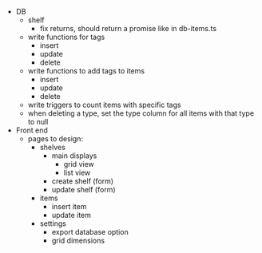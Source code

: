 - DB
    - shelf
        - fix returns, should return a promise like in db-items.ts
    - write functions for tags
        - insert
        - update
        - delete
    - write functions to add tags to items
        - insert 
        - update
        - delete
    - write triggers to count items with specific tags
    - when deleting a type, set the type column for all items with that type to null
- Front end
    - pages to design:
        - shelves
            - main displays
                - grid view
                - list view
            - create shelf (form)
            - update shelf (form)
        - items
            - insert item
            - update item
        - settings
            - export database option
            - grid dimensions
